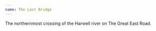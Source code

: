 ```yaml
---
name: The Last Bridge
---
```


The northernmost crossing of the Harwell river on The Great East  Road.
